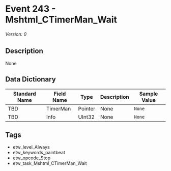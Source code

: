 # Event 243 - Mshtml_CTimerMan_Wait
###### Version: 0

## Description
None

## Data Dictionary
|Standard Name|Field Name|Type|Description|Sample Value|
|---|---|---|---|---|
|TBD|TimerMan|Pointer|None|`None`|
|TBD|Info|UInt32|None|`None`|

## Tags
* etw_level_Always
* etw_keywords_paintbeat
* etw_opcode_Stop
* etw_task_Mshtml_CTimerMan_Wait